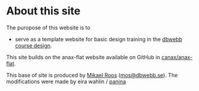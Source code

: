 About this site
==============================================

The puropose of this website is to

- serve as a template website for basic design
training in the [dbwebb course design](http://dbwebb.se/design).

This site builds on the anax-flat website available on GitHub in [canax/anax-flat](git@github.com:canax/anax-flat.git).

This base of site is produced by [Mikael Roos](https://mikaelroos.se) (mos@dbwebb.se).
The modifications were made by eira wahlin /
[panina](mailto:panina@nonbinary.me)
